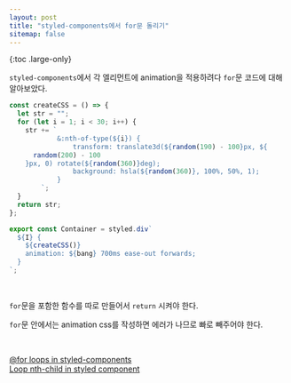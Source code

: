 ```yaml
---
layout: post
title: "styled-components에서 for문 돌리기"
sitemap: false
---
```


{:toc .large-only}

`styled-components`에서 각 엘리먼트에 animation을 적용하려다 `for`문 코드에 대해 알아보았다.

```js
const createCSS = () => {
  let str = "";
  for (let i = 1; i < 30; i++) {
    str += `
            &:nth-of-type(${i}) {
                transform: translate3d(${random(190) - 100}px, ${
      random(200) - 100
    }px, 0) rotate(${random(360)}deg);
                background: hsla(${random(360)}, 100%, 50%, 1);
            }
        `;
  }
  return str;
};

export const Container = styled.div`
  ${I} {
    ${createCSS()}
    animation: ${bang} 700ms ease-out forwards;
  }
`;
```

<br/>

`for`문을 포함한 함수를 따로 만들어서 `return` 시켜야 한다.

`for`문 안에서는 animation css를 작성하면 에러가 나므로 빠로 빼주어야 한다.

<br/>

[@for loops in styled-components](https://stackoverflow.com/questions/52696511/for-loops-in-styled-components)<br/>
[Loop nth-child in styled component](https://spectrum.chat/styled-components/general/loop-nth-child-in-styled-component~7342bb0f-0fb6-4548-ac56-75834008af69)
